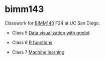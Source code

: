 # bimm143
Classwork for [BIMM143](https://bioboot.github.io/bimm143_F24/) F24 at UC San Diego.

- Class 5 [Data visualization with ggplot](file:///C:/Users/iangu/Downloads/BIMM143/bimm143/class05/class05.pdf)
  
- Class 6 [R functions](file:///C:/Users/iangu/Downloads/BIMM143/bimm143/class06/class06.pdf)

- Class 7 [Machine learning](https://github.com/igurholt/bimm143/blob/main/Class07/Lab07.pdf)
